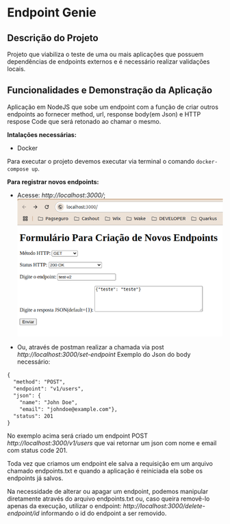 # Endpoint Genie

## Descrição do Projeto
Projeto que viabiliza o teste de uma ou mais aplicações que possuem dependências de endpoints externos e é necessário realizar validações locais.

## Funcionalidades e Demonstração da Aplicação
Aplicação em NodeJS que sobe um endpoint com a função de criar outros endpoints ao fornecer method, url, response body(em Json) e HTTP respose Code que será retonado ao chamar o mesmo.

**Intalações necessárias:**
- Docker
  
Para executar o projeto devemos executar via terminal o comando ``docker-compose up``.

**Para registrar novos endpoints:**

  - Acesse: *http://localhost:3000/*; 
  ![Formulário](image.png)

  - Ou, através de postman realizar a chamada via post *http://localhost:3000/set-endpoint*
  Exemplo do Json do body necessário:

  ```
  {
    "method": "POST",
    "endpoint": "v1/users",
    "json": {
      "name": "John Doe",
      "email": "johndoe@example.com"},
    "status": 201
  }
  ```
  No exemplo acima será criado um endpoint POST *http://localhost:3000/v1/users* que vai retornar um json com nome e email com status code 201.

Toda vez que criamos um endpoint ele salva a requisição em um arquivo chamado endpoints.txt e quando a aplicação é reiniciada ela sobe os endpoints já salvos.

Na necessidade de alterar ou apagar um endpoint, podemos manipular diretamente através do arquivo endpoints.txt ou, caso queira removê-lo apenas da execução, utilizar o endpoint: *http://localhost:3000/delete-endpoint/id* informando o id do endpoint a ser removido.

